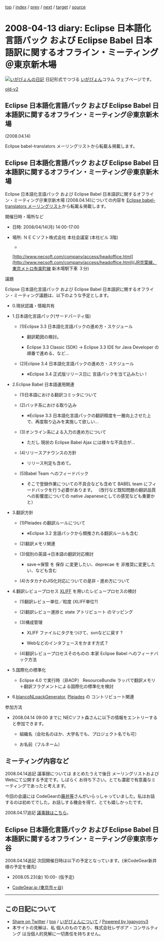 [top](../index.html) 
 / [index](index.html) 
 / [prev](ig080412.html) 
 / [next](ig080414.html) 
 / [target](https://www.igapyon.jp/igapyon/diary/2008/ig080413.html) 
 / [source](https://github.com/igapyon/diary/blob/master/2008/ig080413.src.md) 

2008-04-13 diary: Eclipse 日本語化言語パック および Eclipse Babel 日本語訳に関するオフライン・ミーティング＠東京新木場
=====================================================================================================
[![いがぴょんの日記](https://www.igapyon.jp/igapyon/diary/images/iga200306s.jpg "いがぴょん")](https://www.igapyon.jp/igapyon/diary/memo/memoigapyon.html) 日記形式でつづる [いがぴょん](https://www.igapyon.jp/igapyon/diary/memo/memoigapyon.html)コラム ウェブページです。

[old-v2](ig080413-orig.html)

## Eclipse 日本語化言語パック および Eclipse Babel 日本語訳に関するオフライン・ミーティング＠東京新木場
(2008.04.14)

Eclipse babel-translators メーリングリストから転載＆掲載します。


## Eclipse 日本語化言語パック および Eclipse Babel 日本語訳に関するオフライン・ミーティング＠東京新木場

Eclipse 日本語化言語パック および Eclipse Babel 日本語訳に関するオフライン・ミーティング＠東京新木場 (2008.04.14)についての内容を [Eclipse babel-translators メーリングリスト](http://dev.eclipse.org/mailman/listinfo/babel-translators)から転載＆掲載します。

開催日時・場所など

* 日時: 2008/04/14(月) 14:00-17:00
  
* 場所: ＮＥＣソフト株式会社 本社会議室 (本社ビル 3階)
  
  * 
  [http://www.necsoft.com/company/access/headoffice.html](http://www.necsoft.com/company/access/headoffice.html)(JR京葉線、東京メトロ有楽町線 新木場駅下車 ３分)
  

議題

Eclipse 日本語化言語パック および Eclipse Babel 日本語訳に関するオフライン・ミーティング議題は、以下のような予定とします。

* 0.現状認識・情報共有
  
* 1.日本語化言語パック(サードパーティ版)
  
  * (1)Eclipse 3.3 日本語化言語パックの進め方・スケジュール
    
    * 翻訳範囲の検討。
      
    * Eclipse 3.3 Classic (SDK) → Eclipse 3.3 IDE for Java Developer の順番で進める、など…
    

    
  * (2)Eclipse 3.4 日本語化言語パックの進め方・スケジュール
    
    * ※Eclipse 3.4 正式版リリース日に 言語パックを当て込みたい！
    

  

  
* 2.Eclipse Babel 日本語運用関連
  
  * (1)日本語における翻訳コミッタについて
    
  * (2)バッチ系における取り込み
    
    * ※Eclipse 3.3 日本語化言語パックの翻訳精度を一層向上させた上で、再度取り込みを実施して欲しい…
    

    
  * (3)オンライン系による入力の進め方について
    
    * ただし 現状の Eclipse Babel Ajax には様々な不具合が…
    

    
  * (4)リリースアナウンスの方針
    
    * リリース判定も含めて。
    

    
  * (5)Babel Team へのフィードバック
    
    * そこで登録作業についての不具合なども含めて BABEL team にフィードバックを行う必要があります。
      （改行など既知問題の翻訳品質への影響度についての native Japaneseとしての感覚なども重要かと）
    

  

  
* 3.翻訳方針
  
  * (1)Pleiades の翻訳ルールについて
    
    * ※Eclipse 3.2 言語パックから類推される翻訳ルールも含む
    

    
  * (2)翻訳メモリ関連
    
  * (3)個別の英語→日本語の翻訳対応検討
    
    * save→保管 を 保存 に変更したい、deprecae を 非推奨に変更したい、なども含む
    

    
  * (4)カタカナのJIS化対応についての是非・進め方について
  

  
* 4.翻訳レビュープロセス
  [XLIFF](http://docs.oasis-open.org/xliff/xliff-core/xliff-core.html) を用いたレビュープロセスの検討
  
  * (1)翻訳レビュー単位／粒度 (XLIFF単位?)
    
  * (2)翻訳レビュー進捗と state アトリビュート のマッピング
    
  * (3)構成管理
    
    * XLIFF ファイルにタグをつけて、svnなどに戻す ?
      
    * Webなどのインタフェースをかます方式 ?
    

    
  * (4)翻訳レビュープロセスそのものの 本家 Eclipse Babel へのフィードバック方法
  

  
* 5.国際化の標準化
  
  * Eclipse 4.0 で実行時（非AOP） ResourceBundle ラッパで翻訳メモリ＋翻訳フラグメントによる国際化の標準化を検討
  

  
* 6.[blancoNLpackGenerator](http://www.igapyon.jp/blanco/blanconlpackgenerator.html), [Pleiades](http://mergedoc.sourceforge.jp/pleiades.html) の コントリビュート関連

参加方法

* 2008.04.14 09:00 までに NECソフト森さんに以下の情報をエントリーすると参加できます。
  
  * 組織名（会社名のほか、大学名でも、プロジェクト名でも可）
    
  * お名前（フルネーム）
  

## ミーティング内容など

2008.04.14追記 議事録については まとめたうえで後日 メーリングリストおよびWebにて公開する予定です。しばらく お待ち下さい。とても濃密で有意義なミーティングであったと考えます。

今回の会議には CodeGearの[藤井等](http://blogs.itmedia.co.jp/barbaro/)さんがいらっしゃっていました。私はお話するのは初めてでした。お話しする機会を得て、とても嬉しかったです。

2008.04.17追記 [議事録はこちら](ig080417.html)。

## Eclipse 日本語化言語パック および Eclipse Babel 日本語訳に関するオフライン・ミーティング＠東京市ヶ谷

2008.04.14追記 次回開催日時は以下の予定となっています。(米CodeGear新井様の予定を優先)

* 2008.05.23(金) 10:00- (仮予定)
  
* [CodeGear.jp (東京市ヶ谷)](http://www.codegear.com/jp/about/contact)


----------------------------------------------------------------------------------------------------

## この日記について

* [Share on Twitter](https://twitter.com/intent/tweet?hashtags=igapyon%2Cdiary%2C%E3%81%84%E3%81%8C%E3%81%B4%E3%82%87%E3%82%93&text=Eclipse+%E6%97%A5%E6%9C%AC%E8%AA%9E%E5%8C%96%E8%A8%80%E8%AA%9E%E3%83%91%E3%83%83%E3%82%AF+%E3%81%8A%E3%82%88%E3%81%B3+Eclipse+Babel+%E6%97%A5%E6%9C%AC%E8%AA%9E%E8%A8%B3%E3%81%AB%E9%96%A2%E3%81%99%E3%82%8B%E3%82%AA%E3%83%95%E3%83%A9%E3%82%A4%E3%83%B3%E3%83%BB%E3%83%9F%E3%83%BC%E3%83%86%E3%82%A3%E3%83%B3%E3%82%B0%EF%BC%A0%E6%9D%B1%E4%BA%AC%E6%96%B0%E6%9C%A8%E5%A0%B4&url=https%3A%2F%2Fwww.igapyon.jp%2Figapyon%2Fdiary%2F2008%2Fig080413.html) / [top](../index.html) / [いがぴょんについて](https://www.igapyon.jp/igapyon/diary/memo/memoigapyon.html) / [Powered by Igapyonv3](https://github.com/igapyon/igapyonv3)
* 本サイトの見解は、私 個人のものであり、株式会社レザボア・コンサルティング は当個人的見解に一切責任を持ちません。 
